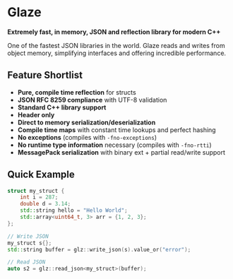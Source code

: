 # Glaze

**Extremely fast, in memory, JSON and reflection library for modern C++**

One of the fastest JSON libraries in the world. Glaze reads and writes from object memory, simplifying interfaces and offering incredible performance.

## Feature Shortlist

- **Pure, compile time reflection** for structs
- **JSON RFC 8259 compliance** with UTF-8 validation
- **Standard C++ library support**
- **Header only**
- **Direct to memory serialization/deserialization**
- **Compile time maps** with constant time lookups and perfect hashing
- **No exceptions** (compiles with `-fno-exceptions`)
- **No runtime type information** necessary (compiles with `-fno-rtti`)
- **MessagePack serialization** with binary ext + partial read/write support

## Quick Example

```cpp
struct my_struct {
    int i = 287;
    double d = 3.14;
    std::string hello = "Hello World";
    std::array<uint64_t, 3> arr = {1, 2, 3};
};

// Write JSON
my_struct s{};
std::string buffer = glz::write_json(s).value_or("error");

// Read JSON
auto s2 = glz::read_json<my_struct>(buffer);
```
